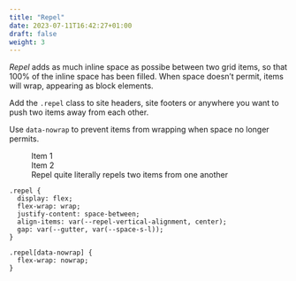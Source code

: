 ```yaml
---
title: "Repel"
date: 2023-07-11T16:42:27+01:00
draft: false
weight: 3
---
```


*Repel* adds as much inline space as possibe between two grid items, so that 100% of the inline space has been filled. When space doesn’t permit, items will wrap, appearing as block elements. 

Add the `.repel` class to site headers, site footers or anywhere you want to push two items away from each other.

Use `data-nowrap` to prevent items from wrapping when space no longer permits.

<figure>
  <div class="demo | repel">
    <div class="item">Item 1</div>
    <div class="item">Item 2</div>
  </div>
  <figcaption>Repel quite literally repels two items from one another</figcaption>
</figure>

```
.repel {
  display: flex;
  flex-wrap: wrap;
  justify-content: space-between;
  align-items: var(--repel-vertical-alignment, center);
  gap: var(--gutter, var(--space-s-l));
}

.repel[data-nowrap] {
  flex-wrap: nowrap;
}
```